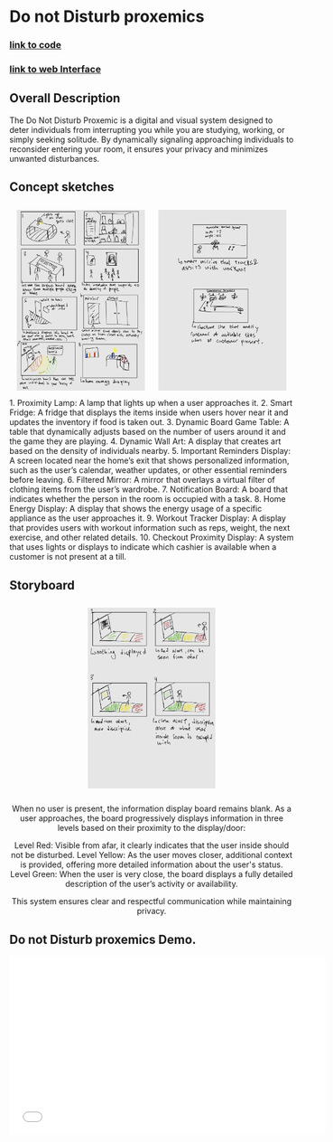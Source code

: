 # Do not Disturb proxemics 

### [link to code](https://glitch.com/edit/#!/dontdisturbproxemics?path=index.html%3A1%3A0)  
### [link to web Interface](https://dontdisturbproxemics.glitch.me/) 

## Overall Description
The Do Not Disturb Proxemic is a digital and visual system designed to deter individuals from interrupting you while you are studying, working, or simply seeking solitude. By dynamically signaling approaching individuals to reconsider entering your room, it ensures your privacy and minimizes unwanted disturbances.

## Concept sketches
<div style="text-align: center;">
  <img src="drive-download-20241119T064848Z-001/Nov 18 2024_241118_234823_1.jpg" alt="img1" style="width: 45%; height: auto; display: inline-block; margin: 10px;">
  <img src="drive-download-20241119T064848Z-001/Nov 18 2024_241118_234823_2.jpg" alt="img1" style="width: 45%; height: auto; display: inline-block; margin: 10px;">

</div>
1. Proximity Lamp: A lamp that lights up when a user approaches it.
2. Smart Fridge: A fridge that displays the items inside when users hover near it and updates the inventory if food is taken out.
3. Dynamic Board Game Table: A table that dynamically adjusts based on the number of users around it and the game they are playing.
4. Dynamic Wall Art: A display that creates art based on the density of individuals nearby.
5. Important Reminders Display: A screen located near the home’s exit that shows personalized information, such as the user’s calendar, weather updates, or other essential reminders before leaving.
6. Filtered Mirror: A mirror that overlays a virtual filter of clothing items from the user’s wardrobe.
7. Notification Board: A board that indicates whether the person in the room is occupied with a task.
8. Home Energy Display: A display that shows the energy usage of a specific appliance as the user approaches it.
9. Workout Tracker Display: A display that provides users with workout information such as reps, weight, the next exercise, and other related details.
10. Checkout Proximity Display: A system that uses lights or displays to indicate which cashier is available when a customer is not present at a till.

## Storyboard
<div style="text-align: center;">
  <img src="drive-download-20241119T064848Z-001/Nov 18 2024_241118_234823_3.jpg" style="width: 45%; height: auto; display: inline-block; margin: 10px;">

  <p>
When no user is present, the information display board remains blank. As a user approaches, the board progressively displays information in three levels based on their proximity to the display/door:

  Level Red: Visible from afar, it clearly indicates that the user inside should not be disturbed.
  Level Yellow: As the user moves closer, additional context is provided, offering more detailed information about the user's status.
  Level Green: When the user is very close, the board displays a fully detailed description of the user’s activity or availability.
  
This system ensures clear and respectful communication while maintaining privacy.
  </p>
</div>

## Do not Disturb proxemics Demo. 

<div style="text-align: center;">
  <iframe width="560" height="315" 
  src="asdasd" 
  title="YouTube video player" frameborder="0" allow="accelerometer; autoplay; clipboard-write; encrypted-media; gyroscope; picture-in-picture" allowfullscreen>
  </iframe>
</div>
